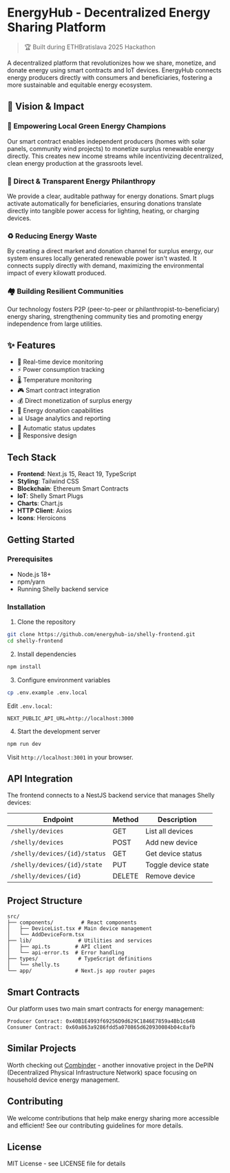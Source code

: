 # EnergyHub - Decentralized Energy Sharing Platform

> 🏆 Built during ETHBratislava 2025 Hackathon

A decentralized platform that revolutionizes how we share, monetize, and donate energy using smart contracts and IoT devices. EnergyHub connects energy producers directly with consumers and beneficiaries, fostering a more sustainable and equitable energy ecosystem.

## 🌟 Vision & Impact

### 🌱 Empowering Local Green Energy Champions

Our smart contract enables independent producers (homes with solar panels, community wind projects) to monetize surplus renewable energy directly. This creates new income streams while incentivizing decentralized, clean energy production at the grassroots level.

### 🤝 Direct & Transparent Energy Philanthropy

We provide a clear, auditable pathway for energy donations. Smart plugs activate automatically for beneficiaries, ensuring donations translate directly into tangible power access for lighting, heating, or charging devices.

### ♻️ Reducing Energy Waste

By creating a direct market and donation channel for surplus energy, our system ensures locally generated renewable power isn't wasted. It connects supply directly with demand, maximizing the environmental impact of every kilowatt produced.

### 🏘️ Building Resilient Communities

Our technology fosters P2P (peer-to-peer or philanthropist-to-beneficiary) energy sharing, strengthening community ties and promoting energy independence from large utilities.

## ✨ Features

- 🔌 Real-time device monitoring
- ⚡ Power consumption tracking
- 🌡️ Temperature monitoring
- 🎮 Smart contract integration
- 💰 Direct monetization of surplus energy
- 🤝 Energy donation capabilities
- 📊 Usage analytics and reporting
- 🔄 Automatic status updates
- 📱 Responsive design

## Tech Stack

- **Frontend**: Next.js 15, React 19, TypeScript
- **Styling**: Tailwind CSS
- **Blockchain**: Ethereum Smart Contracts
- **IoT**: Shelly Smart Plugs
- **Charts**: Chart.js
- **HTTP Client**: Axios
- **Icons**: Heroicons

## Getting Started

### Prerequisites

- Node.js 18+
- npm/yarn
- Running Shelly backend service

### Installation

1. Clone the repository

```bash
git clone https://github.com/energyhub-io/shelly-frontend.git
cd shelly-frontend
```

2. Install dependencies

```bash
npm install
```

3. Configure environment variables

```bash
cp .env.example .env.local
```

Edit `.env.local`:

```env
NEXT_PUBLIC_API_URL=http://localhost:3000
```

4. Start the development server

```bash
npm run dev
```

Visit `http://localhost:3001` in your browser.

## API Integration

The frontend connects to a NestJS backend service that manages Shelly devices:

| Endpoint                      | Method | Description         |
| ----------------------------- | ------ | ------------------- |
| `/shelly/devices`             | GET    | List all devices    |
| `/shelly/devices`             | POST   | Add new device      |
| `/shelly/devices/{id}/status` | GET    | Get device status   |
| `/shelly/devices/{id}/state`  | PUT    | Toggle device state |
| `/shelly/devices/{id}`        | DELETE | Remove device       |

## Project Structure

```
src/
├── components/         # React components
│   ├── DeviceList.tsx # Main device management
│   └── AddDeviceForm.tsx
├── lib/               # Utilities and services
│   ├── api.ts        # API client
│   └── api-error.ts  # Error handling
├── types/             # TypeScript definitions
│   └── shelly.ts
└── app/              # Next.js app router pages
```

## Smart Contracts

Our platform uses two main smart contracts for energy management:

```
Producer Contract: 0x40B1E4993f69256D9d629C1846E7859a4Bb1c64B
Consumer Contract: 0x60a863a9286fdd5a070865d620930084b04c8afb
```

## Similar Projects

Worth checking out [Combinder](https://www.combinder.io/) - another innovative project in the DePIN (Decentralized Physical Infrastructure Network) space focusing on household device energy management.

## Contributing

We welcome contributions that help make energy sharing more accessible and efficient! See our contributing guidelines for more details.

## License

MIT License - see LICENSE file for details
